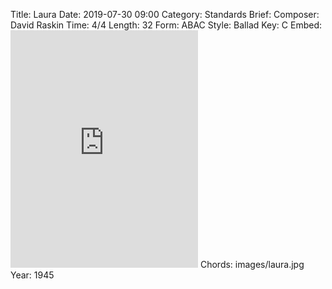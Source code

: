 Title: Laura
Date: 2019-07-30 09:00
Category: Standards
Brief:
Composer: David Raskin
Time: 4/4
Length: 32
Form: ABAC
Style: Ballad
Key: C
Embed: <iframe src="https://open.spotify.com/embed/user/thatdavidmiller/playlist/25xNnwJomcdXEg4aJoUNcG" width="300" height="380" frameborder="0" allowtransparency="true" allow="encrypted-media"></iframe>
Chords: images/laura.jpg
Year: 1945

